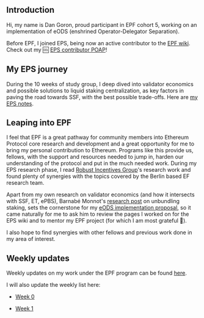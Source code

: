 ## Introduction
Hi, my name is Dan Goron, proud participant in EPF cohort 5, working on an implementation of eODS (enshrined Operator-Delegator Separation).

Before EPF, I joined EPS, being now an active contributor to the [EPF wiki](https://epf.wiki/). Check out my 🆒 [EPS contributor POAP](https://collectors.poap.xyz/token/7125322)!

## My EPS journey
During the 10 weeks of study group, I deep dived into validator economics and possible solutions to liquid staking centralization, as  key factors in paving the road towards SSF, with the best possible trade-offs. Here are [my EPS notes](https://github.com/gorondan/protocol-studies/blob/main/notes/gorondan.md).

## Leaping into EPF

I feel that EPF is a great pathway for community members into Ethereum Protocol core research and development and a great opportunity for me to bring my personal contribution to Ethereum. Programs like this provide us, fellows, with the support and resources needed to jump in, harden our understanding of the protocol and put in the much needed work. 
During my EPS research phase, I read [Robust Incentives Group](https://efdn.notion.site/RIG-Open-Problems-ROPs-c11382c213f949a4b89927ef4e962adf)'s research work and found plenty of synergies with the topics covered by the Berlin based EF research team. 

Apart from my own research on validator economics (and how it intersects with SSF, ET, ePBS), Barnabé Monnot's [research post](https://ethresear.ch/t/unbundling-staking-towards-rainbow-staking/18683) on unbundling staking, sets the cornerstone for my [eODS implementation proposal](), so it came naturally for me to ask him to review the pages I worked on for the EPS wiki and to mentor my EPF project (for which I am most grateful 🙏). 

I also hope to find synergies with other fellows and previous work done in my area of interest.

## Weekly updates
Weekly updates on my work under the EPF program can be found [here](/development-updates.md).

I will also update the weekly list here:

* [Week 0](https://hackmd.io/@kboomro/SJmdOEmXR)

* [Week 1](https://hackmd.io/@kboomro/r1PuZW9m0)

